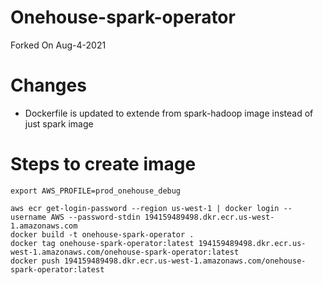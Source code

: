 # Onehouse-spark-operator

Forked On Aug-4-2021

# Changes
- Dockerfile is updated to extende from spark-hadoop image instead of just spark image

# Steps to create image

```
export AWS_PROFILE=prod_onehouse_debug

aws ecr get-login-password --region us-west-1 | docker login --username AWS --password-stdin 194159489498.dkr.ecr.us-west-1.amazonaws.com
docker build -t onehouse-spark-operator .
docker tag onehouse-spark-operator:latest 194159489498.dkr.ecr.us-west-1.amazonaws.com/onehouse-spark-operator:latest
docker push 194159489498.dkr.ecr.us-west-1.amazonaws.com/onehouse-spark-operator:latest
```